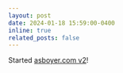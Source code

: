 ```yaml
---
layout: post
date: 2024-01-18 15:59:00-0400
inline: true
related_posts: false
---
```


Started [asboyer.com v2](https://github.com/asboyer/asboyer.github.io/commits/master/?after=40a516b7b592c31f105e4e13746596c9b38b0a17+34)!
